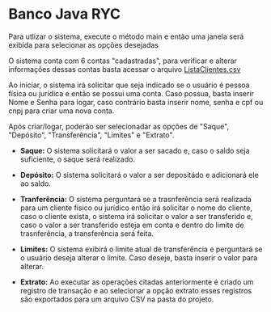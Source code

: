 # Banco Java RYC

Para utlizar o sistema, execute o método main e então uma janela será exibida para selecionar as opções desejadas

O sistema conta com 6 contas "cadastradas", para verificar e alterar informações dessas contas basta acessar o arquivo [ListaClientes.csv](https://github.com/YanAssis/Banco_Java_RYC/blob/main/ListaClientes.csv)

Ao iniciar, o sistema irá solicitar que seja indicado se o usuário é pessoa física ou jurídica e então se possui uma conta. Caso possua, basta inserir Nome e Senha para logar, caso contrário basta inserir nome, senha e cpf ou cnpj para criar uma nova conta.

Após criar/logar, poderão ser selecionadar as opções de "Saque", "Depósito", "Transferência", "Limites" e "Extrato".

- **Saque:** O sistema solicitará o valor a ser sacado e, caso o saldo seja suficiente, o saque será realizado.
  
- **Depósito:** O sistema solicitará o valor a ser depositádo e adicionará ele ao saldo.
  
- **Tranferência:** O sistema perguntará se a trasnferência será realizada para um cliente físico ou jurídico então irá solicitar o nome do cliente, caso o cliente exista, o sistema irá solicitar o valor a ser transferido e, caso o valor a ser transferido esteja em conta e dentro do limite de trasnferência, a transferência será feita. 
  
- **Limites:** O sistema exibirá o limite atual de transferência e perguntará se o usuário deseja alterar o limite. Caso deseje, basta inserir o valor para alterar.
  
- **Extrato:** Ao executar as operações citadas anteriormente é criado um registro de transação e ao selecionar a opção extrato esses registros são exportados para um arquivo CSV na pasta do projeto.
 
